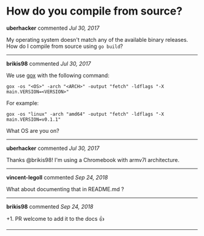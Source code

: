 # How do you compile from source?

**uberhacker** commented *Jul 30, 2017*

My operating system doesn't match any of the available binary releases.  How do I compile from source using `go build`?
<br />
***


**brikis98** commented *Jul 30, 2017*

We use [gox](https://github.com/mitchellh/gox) with the following command:

```
gox -os "<OS>" -arch "<ARCH>" -output "fetch" -ldflags "-X main.VERSION=<VERSION>"
```

For example:

```
gox -os "linux" -arch "amd64" -output "fetch" -ldflags "-X main.VERSION=v0.1.1"
```

What OS are you on?
***

**uberhacker** commented *Jul 30, 2017*

Thanks @brikis98!  I'm using a Chromebook with armv7l architecture.
***

**vincent-legoll** commented *Sep 24, 2018*

What about documenting that in README.md ?
***

**brikis98** commented *Sep 24, 2018*

+1. PR welcome to add it to the docs 👍 
***


